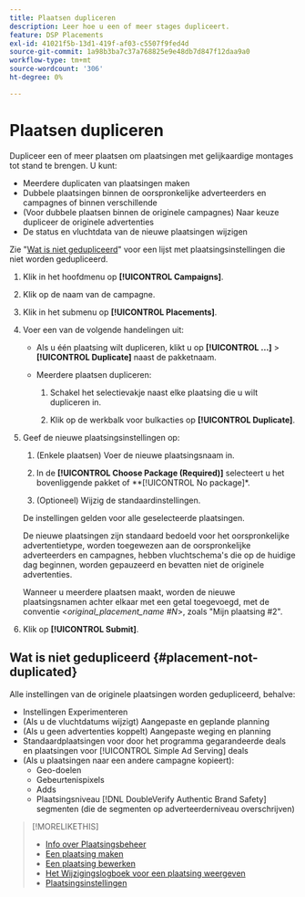 ```yaml
---
title: Plaatsen dupliceren
description: Leer hoe u een of meer stages dupliceert.
feature: DSP Placements
exl-id: 41021f5b-13d1-419f-af03-c5507f9fed4d
source-git-commit: 1a98b3ba7c37a768825e9e48db7d847f12daa9a0
workflow-type: tm+mt
source-wordcount: '306'
ht-degree: 0%

---
```


# Plaatsen dupliceren

<!-- Some placements don't have this option. Clarify which placement types aren't eligible -- is it PG placements, or all placements using private inventory? And anything else? -->

Dupliceer een of meer plaatsen om plaatsingen met gelijkaardige montages tot stand te brengen. U kunt:

* Meerdere duplicaten van plaatsingen maken
* Dubbele plaatsingen binnen de oorspronkelijke adverteerders en campagnes of binnen verschillende
* (Voor dubbele plaatsen binnen de originele campagnes) Naar keuze dupliceer de originele advertenties
* De status en vluchtdata van de nieuwe plaatsingen wijzigen

Zie &quot;[Wat is niet gedupliceerd](#placement-not-duplicated)&quot; voor een lijst met plaatsingsinstellingen die niet worden gedupliceerd.

1. Klik in het hoofdmenu op **[!UICONTROL Campaigns]**.

1. Klik op de naam van de campagne.

1. Klik in het submenu op **[!UICONTROL Placements]**.

1. Voer een van de volgende handelingen uit:

   * Als u één plaatsing wilt dupliceren, klikt u op  **[!UICONTROL ...]** > **[!UICONTROL Duplicate]** naast de pakketnaam.

   * Meerdere plaatsen dupliceren:

      1. Schakel het selectievakje naast elke plaatsing die u wilt dupliceren in.

      1. Klik op de werkbalk voor bulkacties op **[!UICONTROL Duplicate]**.

1. Geef de nieuwe plaatsingsinstellingen op:

   1. (Enkele plaatsen) Voer de nieuwe plaatsingsnaam in.

   1. In de **[!UICONTROL Choose Package (Required)]** selecteert u het bovenliggende pakket of **[!UICONTROL No package]*.

   1. (Optioneel) Wijzig de standaardinstellingen.

   De instellingen gelden voor alle geselecteerde plaatsingen.

   De nieuwe plaatsingen zijn standaard bedoeld voor het oorspronkelijke advertentietype, worden toegewezen aan de oorspronkelijke adverteerders en campagnes, hebben vluchtschema&#39;s die op de huidige dag beginnen, worden gepauzeerd en bevatten niet de originele advertenties.

   Wanneer u meerdere plaatsen maakt, worden de nieuwe plaatsingsnamen achter elkaar met een getal toegevoegd, met de conventie &lt;*original_placement_name #N*>, zoals &quot;Mijn plaatsing #2&quot;.

1. Klik op **[!UICONTROL Submit]**.

## Wat is niet gedupliceerd {#placement-not-duplicated}

Alle instellingen van de originele plaatsingen worden gedupliceerd, behalve:

* Instellingen Experimenteren
* (Als u de vluchtdatums wijzigt) Aangepaste en geplande planning
* (Als u geen advertenties koppelt) Aangepaste weging en planning
* Standaardplaatsingen voor door het programma gegarandeerde deals en plaatsingen voor [!UICONTROL Simple Ad Serving] deals
* (Als u plaatsingen naar een andere campagne kopieert):
   * Geo-doelen
   * Gebeurtenispixels
   * Adds
   * Plaatsingsniveau [!DNL DoubleVerify Authentic Brand Safety] segmenten (die de segmenten op adverteerderniveau overschrijven)

>[!MORELIKETHIS]
>
>* [Info over Plaatsingsbeheer](placement-about.md)
>* [Een plaatsing maken](placement-create.md)
>* [Een plaatsing bewerken](placement-edit.md)
>* [Het Wijzigingslogboek voor een plaatsing weergeven](placement-change-log.md)
>* [Plaatsingsinstellingen](placement-settings.md)

